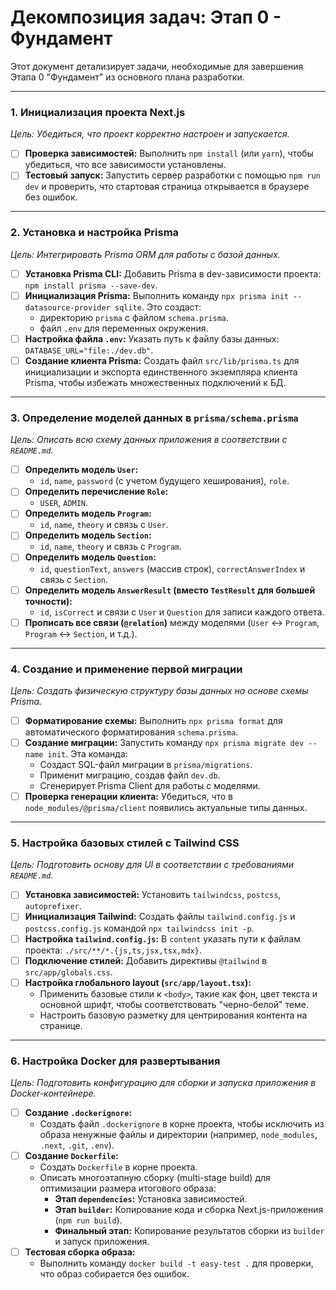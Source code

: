 # Декомпозиция задач: Этап 0 - Фундамент

Этот документ детализирует задачи, необходимые для завершения Этапа 0 "Фундамент" из основного плана разработки.

---

### 1. Инициализация проекта Next.js

*Цель: Убедиться, что проект корректно настроен и запускается.*

- [ ] **Проверка зависимостей:** Выполнить `npm install` (или `yarn`), чтобы убедиться, что все зависимости установлены.
- [ ] **Тестовый запуск:** Запустить сервер разработки с помощью `npm run dev` и проверить, что стартовая страница открывается в браузере без ошибок.

---

### 2. Установка и настройка Prisma

*Цель: Интегрировать Prisma ORM для работы с базой данных.*

- [ ] **Установка Prisma CLI:** Добавить Prisma в dev-зависимости проекта: `npm install prisma --save-dev`.
- [ ] **Инициализация Prisma:** Выполнить команду `npx prisma init --datasource-provider sqlite`. Это создаст:
    - директорию `prisma` с файлом `schema.prisma`.
    - файл `.env` для переменных окружения.
- [ ] **Настройка файла `.env`:** Указать путь к файлу базы данных: `DATABASE_URL="file:./dev.db"`.
- [ ] **Создание клиента Prisma:** Создать файл `src/lib/prisma.ts` для инициализации и экспорта единственного экземпляра клиента Prisma, чтобы избежать множественных подключений к БД.

---

### 3. Определение моделей данных в `prisma/schema.prisma`

*Цель: Описать всю схему данных приложения в соответствии с `README.md`.*

- [ ] **Определить модель `User`:**
    - `id`, `name`, `password` (с учетом будущего хеширования), `role`.
- [ ] **Определить перечисление `Role`:**
    - `USER`, `ADMIN`.
- [ ] **Определить модель `Program`:**
    - `id`, `name`, `theory` и связь с `User`.
- [ ] **Определить модель `Section`:**
    - `id`, `name`, `theory` и связь с `Program`.
- [ ] **Определить модель `Question`:**
    - `id`, `questionText`, `answers` (массив строк), `correctAnswerIndex` и связь с `Section`.
- [ ] **Определить модель `AnswerResult` (вместо `TestResult` для большей точности):**
    - `id`, `isCorrect` и связи с `User` и `Question` для записи каждого ответа.
- [ ] **Прописать все связи (`@relation`)** между моделями (`User` <-> `Program`, `Program` <-> `Section`, и т.д.).

---

### 4. Создание и применение первой миграции

*Цель: Создать физическую структуру базы данных на основе схемы Prisma.*

- [ ] **Форматирование схемы:** Выполнить `npx prisma format` для автоматического форматирования `schema.prisma`.
- [ ] **Создание миграции:** Запустить команду `npx prisma migrate dev --name init`. Эта команда:
    - Создаст SQL-файл миграции в `prisma/migrations`.
    - Применит миграцию, создав файл `dev.db`.
    - Сгенерирует Prisma Client для работы с моделями.
- [ ] **Проверка генерации клиента:** Убедиться, что в `node_modules/@prisma/client` появились актуальные типы данных.

---

### 5. Настройка базовых стилей с Tailwind CSS

*Цель: Подготовить основу для UI в соответствии с требованиями `README.md`.*

- [ ] **Установка зависимостей:** Установить `tailwindcss`, `postcss`, `autoprefixer`.
- [ ] **Инициализация Tailwind:** Создать файлы `tailwind.config.js` и `postcss.config.js` командой `npx tailwindcss init -p`.
- [ ] **Настройка `tailwind.config.js`:** В `content` указать пути к файлам проекта: `./src/**/*.{js,ts,jsx,tsx,mdx}`.
- [ ] **Подключение стилей:** Добавить директивы `@tailwind` в `src/app/globals.css`.
- [ ] **Настройка глобального layout (`src/app/layout.tsx`):**
    - Применить базовые стили к `<body>`, такие как фон, цвет текста и основной шрифт, чтобы соответствовать "черно-белой" теме.
    - Настроить базовую разметку для центрирования контента на странице.

---

### 6. Настройка Docker для развертывания

*Цель: Подготовить конфигурацию для сборки и запуска приложения в Docker-контейнере.*

- [ ] **Создание `.dockerignore`:**
    - Создать файл `.dockerignore` в корне проекта, чтобы исключить из образа ненужные файлы и директории (например, `node_modules`, `.next`, `.git`, `.env`).
- [ ] **Создание `Dockerfile`:**
    - Создать `Dockerfile` в корне проекта.
    - Описать многоэтапную сборку (multi-stage build) для оптимизации размера итогового образа:
        - **Этап `dependencies`:** Установка зависимостей.
        - **Этап `builder`:** Копирование кода и сборка Next.js-приложения (`npm run build`).
        - **Финальный этап:** Копирование результатов сборки из `builder` и запуск приложения.
- [ ] **Тестовая сборка образа:**
    - Выполнить команду `docker build -t easy-test .` для проверки, что образ собирается без ошибок.
